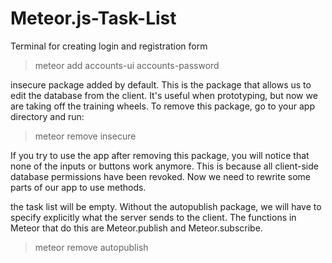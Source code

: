 # Meteor.js-Task-List

Terminal for creating login and registration form
> meteor add accounts-ui  accounts-password 
 
 insecure package added by default. This is the package that allows us to edit the database from the client.
 It's useful when prototyping, but now we are taking off the training wheels. 
 To remove this package, go to your app directory and run:

>meteor remove insecure

If you try to use the app after removing this package,
you will notice that none of the inputs or buttons work anymore. 
This is because all client-side database permissions have been revoked. 
Now we need to rewrite some parts of our app to use methods.


 the task list will be empty. Without the autopublish package, 
 we will have to specify explicitly what the server sends to the client. 
 The functions in Meteor that do this are Meteor.publish and Meteor.subscribe.
>meteor remove autopublish
